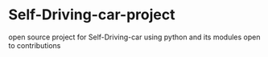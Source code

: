 # Self-Driving-car-project
open source project for Self-Driving-car  using python and its modules open to contributions
